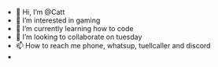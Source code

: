 - 👋 Hi, I’m @Catt
- 👀 I’m interested in gaming
- 🌱 I’m currently learning how to code
- 💞️ I’m looking to collaborate on tuesday
- 📫 How to reach me phone, whatsup, tuellcaller and discord
- 

<!---
Catt77/Catt77 is a ✨ special ✨ repository because its `README.md` (this file) appears on your GitHub profile.
You can click the Preview link to take a look at your changes.
--->
